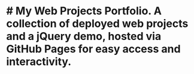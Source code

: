 # # My Web Projects Portfolio. A collection of deployed web projects and a jQuery demo, hosted via GitHub Pages for easy access and interactivity.
